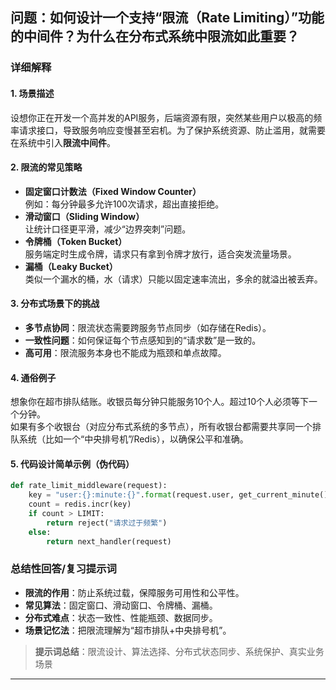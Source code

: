 ## 问题：如何设计一个支持“限流（Rate Limiting）”功能的中间件？为什么在分布式系统中限流如此重要？

### 详细解释

#### 1. 场景描述

设想你正在开发一个高并发的API服务，后端资源有限，突然某些用户以极高的频率请求接口，导致服务响应变慢甚至宕机。为了保护系统资源、防止滥用，就需要在系统中引入**限流中间件**。

#### 2. 限流的常见策略

- **固定窗口计数法（Fixed Window Counter）**  
  例如：每分钟最多允许100次请求，超出直接拒绝。
- **滑动窗口（Sliding Window）**  
  让统计口径更平滑，减少“边界突刺”问题。
- **令牌桶（Token Bucket）**  
  服务端定时生成令牌，请求只有拿到令牌才放行，适合突发流量场景。
- **漏桶（Leaky Bucket）**  
  类似一个漏水的桶，水（请求）只能以固定速率流出，多余的就溢出被丢弃。

#### 3. 分布式场景下的挑战

- **多节点协同**：限流状态需要跨服务节点同步（如存储在Redis）。
- **一致性问题**：如何保证每个节点感知到的“请求数”是一致的。
- **高可用**：限流服务本身也不能成为瓶颈和单点故障。

#### 4. 通俗例子

想象你在超市排队结账。收银员每分钟只能服务10个人。超过10个人必须等下一个分钟。  
如果有多个收银台（对应分布式系统的多节点），所有收银台都需要共享同一个排队系统（比如一个“中央排号机”/Redis），以确保公平和准确。

#### 5. 代码设计简单示例（伪代码）

```python
def rate_limit_middleware(request):
    key = "user:{}:minute:{}".format(request.user, get_current_minute())
    count = redis.incr(key)
    if count > LIMIT:
        return reject("请求过于频繁")
    else:
        return next_handler(request)
```

### 总结性回答/复习提示词

- **限流的作用**：防止系统过载，保障服务可用性和公平性。
- **常见算法**：固定窗口、滑动窗口、令牌桶、漏桶。
- **分布式难点**：状态一致性、性能瓶颈、数据同步。
- **场景记忆法**：把限流理解为“超市排队+中央排号机”。

> **提示词总结**：限流设计、算法选择、分布式状态同步、系统保护、真实业务场景

---